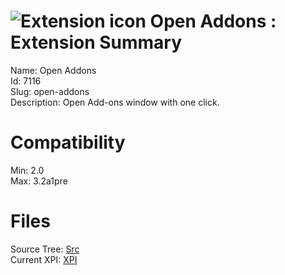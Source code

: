 # ![Extension icon](https://addons.thunderbird.net/user-media/addon_icons/7/7116-64.png?modified=1281033338) Open Addons : Extension Summary

Name: Open Addons  
Id: 7116  
Slug: open-addons  
Description: Open Add-ons window with one click.
  

# Compatibility
Min: 2.0  
Max: 3.2a1pre  

# Files

Source Tree: [Src](C:/Dev/Thunderbird/ThunderKdB/xall/xOther/7116-open-addons/src)  
Current XPI: [XPI](C:/Dev/Thunderbird/ThunderKdB/xall/xOther/7116-open-addons/xpi)  




